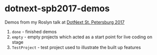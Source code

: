 # dotnext-spb2017-demos

Demos from my Roslyn talk at [DotNext St. Petersburg 2017](https://dotnext-piter.ru)

1. `done` - finished demos
2. `empty` - empty projects which acted as a start point for live coding on stage
3. `TestProject` - test project used to illustrate the built up features
